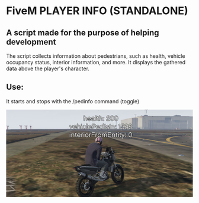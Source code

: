 # FiveM PLAYER INFO (STANDALONE)

## A script made for the purpose of helping development

The script collects information about pedestrians, such as health, vehicle occupancy status, interior information, and more. 
It displays the gathered data above the player's character.

## Use:
It starts and stops with the /pedinfo command (toggle)

![events gallery](https://github.com/Ekhion76/ped_info/blob/main/preview_images/ped_info.jpg)

